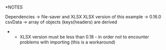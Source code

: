 *NOTES

Dependencies -> file-saver and XLSX
XLSX version of this example -> 0.16.0
csvData -> array of objects (keys(headers) are derived

* - XLSX version must be less than 0.18 - in order not to encounter problems with importing (this is a workaround)
